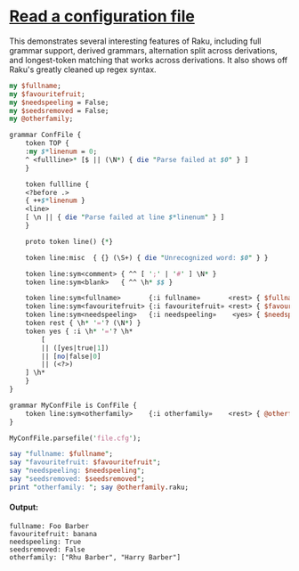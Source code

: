 [1]: https://rosettacode.org/wiki/Read_a_configuration_file

# [Read a configuration file][1]





This demonstrates several interesting features of Raku, including full grammar support, derived grammars, alternation split across derivations, and longest-token matching that works across derivations.  It also shows off Raku's greatly cleaned up regex syntax.

```perl
my $fullname;
my $favouritefruit;
my $needspeeling = False;
my $seedsremoved = False;
my @otherfamily;

grammar ConfFile {
    token TOP {
	:my $*linenum = 0;
	^ <fullline>* [$ || (\N*) { die "Parse failed at $0" } ]
    }

    token fullline {
	<?before .>
	{ ++$*linenum }
	<line>
	[ \n || { die "Parse failed at line $*linenum" } ]
    }

    proto token line() {*}

    token line:misc  { {} (\S+) { die "Unrecognized word: $0" } }

    token line:sym<comment> { ^^ [ ';' | '#' ] \N* }
    token line:sym<blank>   { ^^ \h* $$ }

    token line:sym<fullname>       {:i fullname»       <rest> { $fullname = $<rest>.trim } }
    token line:sym<favouritefruit> {:i favouritefruit» <rest> { $favouritefruit = $<rest>.trim } }
    token line:sym<needspeeling>   {:i needspeeling»    <yes> { $needspeeling = defined $<yes> } }
    token rest { \h* '='? (\N*) }
    token yes { :i \h* '='? \h*
    	[
	    || ([yes|true|1])
	    || [no|false|0] 
	    || (<?>)
	] \h*
    }
}

grammar MyConfFile is ConfFile {
    token line:sym<otherfamily>    {:i otherfamily»    <rest> { @otherfamily = $<rest>.split(',')».trim } }
}

MyConfFile.parsefile('file.cfg');

say "fullname: $fullname";
say "favouritefruit: $favouritefruit";
say "needspeeling: $needspeeling";
say "seedsremoved: $seedsremoved";
print "otherfamily: "; say @otherfamily.raku;
```

#### Output:
```
fullname: Foo Barber
favouritefruit: banana
needspeeling: True
seedsremoved: False
otherfamily: ["Rhu Barber", "Harry Barber"]
```
